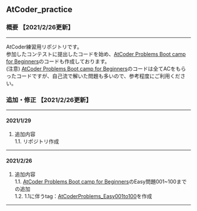 ## AtCoder_practice
### 概要 【2021/2/26更新】
***
AtCoder練習用リポジトリです。<br>
参加したコンテストに提出したコードを始め、[AtCoder Problems Boot camp for Beginners](https://kenkoooo.com/atcoder/#/training)のコードも作成しております。<br>
(注意) [AtCoder Problems Boot camp for Beginners](https://kenkoooo.com/atcoder/#/training)のコードは全てACをもらったコードですが、自己流で解いた問題も多いので、参考程度にご利用ください。
### 追加・修正 【2021/2/26更新】
***
#### 2021/1/29
1. 追加内容<br>
    1.1. リポジトリ作成<br>
***
#### 2021/2/26
1. 追加内容<br>
    1.1. [AtCoder Problems Boot camp for Beginners](https://kenkoooo.com/atcoder/#/training)のEasy問題001~100までの追加<br>
    1.2. 1.1に伴うtag：[AtCoderProblems_Easy001to100](https://github.com/mnk-19900910/AtCoder_practice/releases/tag/AtCoderProblems_Easy001to100)を作成<br>
***